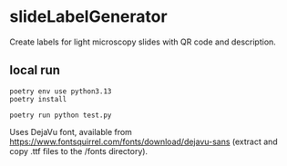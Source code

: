 # slideLabelGenerator
Create labels for light microscopy slides with QR code and description.

## local run
```shell
poetry env use python3.13
poetry install

poetry run python test.py
```

Uses DejaVu font, available from https://www.fontsquirrel.com/fonts/download/dejavu-sans (extract and copy .ttf files to the /fonts directory).